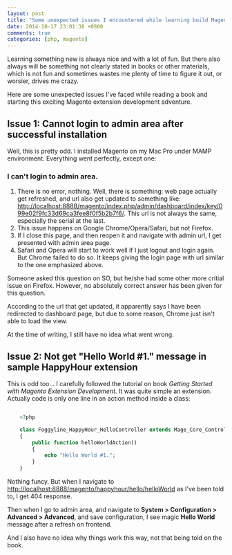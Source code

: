 ```yaml
---
layout: post
title: "Some unexpected issues I encountered while learning build Magento extensions"
date: 2014-10-17 23:01:38 +0800
comments: true
categories: [php, magento]
---
```


Learning something new is always nice and with a lot of fun. But there also always will be something not clearly stated in books or other materials, which is not fun and sometimes wastes me plenty of time to figure it out, or worsier, drives me crazy.

Here are some unexpected issues I've faced while reading a book and starting this exciting Magento extension development adventure.

## Issue 1: Cannot login to admin area after successful installation

Well, this is pretty odd. I installed Magento on my Mac Pro under MAMP environment. Everything went perfectly, except one:

### I can't login to admin area.

1. There is no error, nothing. Well, there is something: web page actually get refreshed, and url also get updated to something like: [http://localhost:8888/magento/index.php/admin/dashboard/index/key/099e02f9fc33d69ca3fee8f0f5b2b7f6/](http://localhost:8888/magento/index.php/admin/dashboard/index/key/099e02f9fc33d69ca3fee8f0f5b2b7f6/). This url is not always the same, especially the serial at the last.
2. This issue happens on Google Chrome/Opera/Safari, but not Firefox.
3. If I close this page, and then reopen it and navigate with admin url, I get presented with admin area page.
4. Safari and Opera will start to work well if I just logout and login again. But Chrome failed to do so. It keeps giving the login page with url similar to the one emphasized above.

Someone asked this question on SO, but he/she had some other more critial issue on Firefox. However, no absolutely correct answer has been given for this question.

According to the url that get updated, it apparently says I have been redirected to dashboard page, but due to some reason, Chrome just isn't able to load the view.

At the time of writing, I still have no idea what went wrong.

## Issue 2: Not get "Hello World #1." message in sample HappyHour extension

This is odd too... I carefully followed the tutorial on book *Getting Started with Magento Extension Development*. It was quite simple an extension. Actually code is only one line in an action method inside a class:

```php

    <?php

    class Foggyline_HappyHour_HelloController extends Mage_Core_Controller_Front_Action
    {
        public function helloWorldAction()
        {
            echo "Hello World #1.";
        }
    }

```

Nothing funcy. But when I navigate to [http://localhost:8888/magento/happyhour/hello/helloWorld](http://localhost:8888/magento/happyhour/hello/helloWorld) as I've been told to, I get 404 response.

Then when I go to admin area, and navigate to **System > Configuration > Advanced > Advanced**, and save configuration, I see magic **Hello World** message after a refresh on frontend.

And I also have no idea why things work this way, not that being told on the book.
